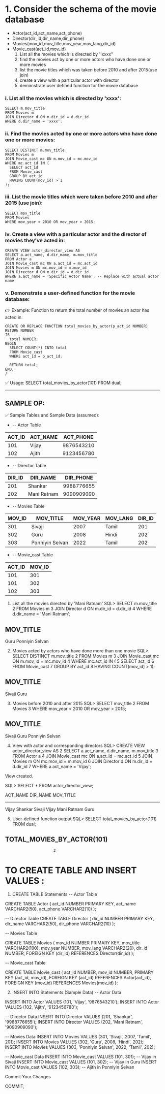 # 1. Consider the schema of the movie database
* Actor(act_id,act_name,act_phone)
* Director(dir_id,dir_name,dir_phone)
* Movies(mov_id,mov_title,mov_year,mov_lang,dir_id)
* Movie_cast(act_id,mov_id)
  1. List all the movies which is directed by ''xxxx"
  2. find the movies act by one or more actors who have done one or more movies
  3. list the movie titles which was taken before 2010 and after 2015(use join)
  4. create a view with a particular actor with director
  5. demonstrate user defined function for the movie database


### i. List all the movies which is directed by 'xxxx':
```
SELECT m.mov_title
FROM Movies m
JOIN Director d ON m.dir_id = d.dir_id
WHERE d.dir_name = 'xxxx';
```

### ii. Find the movies acted by one or more actors who have done one or more movies:
```
SELECT DISTINCT m.mov_title
FROM Movies m
JOIN Movie_cast mc ON m.mov_id = mc.mov_id
WHERE mc.act_id IN (
  SELECT act_id
  FROM Movie_cast
  GROUP BY act_id
  HAVING COUNT(mov_id) > 1
);
```


### iii. List the movie titles which were taken before 2010 and after 2015 (use join):
```
SELECT mov_title
FROM Movies
WHERE mov_year < 2010 OR mov_year > 2015;
```

### iv. Create a view with a particular actor and the director of movies they've acted in:
```
CREATE VIEW actor_director_view AS
SELECT a.act_name, d.dir_name, m.mov_title
FROM Actor a
JOIN Movie_cast mc ON a.act_id = mc.act_id
JOIN Movies m ON mc.mov_id = m.mov_id
JOIN Director d ON m.dir_id = d.dir_id
WHERE a.act_name = 'Specific Actor Name'; -- Replace with actual actor name
```

### v. Demonstrate a user-defined function for the movie database:
👉 Example: Function to return the total number of movies an actor has acted in.
```
CREATE OR REPLACE FUNCTION total_movies_by_actor(p_act_id NUMBER)
RETURN NUMBER
IS
  total NUMBER;
BEGIN
  SELECT COUNT(*) INTO total
  FROM Movie_cast
  WHERE act_id = p_act_id;

  RETURN total;
END;
/
```

✅ Usage:
SELECT total_movies_by_actor(101) FROM dual;

------------------------------------------------------------------------------------------------------------------------------------------------------------

## SAMPLE OP:

✅ Sample Tables and Sample Data (assumed):
  - -- Actor Table

| ACT\_ID | ACT\_NAME | ACT\_PHONE |
| ------- | --------- | ---------- |
| 101     | Vijay     | 9876543210 |
| 102     | Ajith     | 9123456780 |


  - -- Director Table

| DIR\_ID | DIR\_NAME   | DIR\_PHONE |
| ------- | ----------- | ---------- |
| 201     | Shankar     | 9988776655 |
| 202     | Mani Ratnam | 9090909090 |


- -- Movies Table

| MOV\_ID | MOV\_TITLE      | MOV\_YEAR | MOV\_LANG | DIR\_ID |
| ------- | --------------- | --------- | --------- | ------- |
| 301     | Sivaji          | 2007      | Tamil     | 201     |
| 302     | Guru            | 2008      | Hindi     | 202     |
| 303     | Ponniyin Selvan | 2022      | Tamil     | 202     |


- -- Movie_cast Table

| ACT\_ID | MOV\_ID |
| ------- | ------- |
| 101     | 301     |
| 101     | 302     |
| 102     | 303     |



1. List all the movies directed by 'Mani Ratnam'
SQL> SELECT m.mov_title
  2  FROM Movies m
  3  JOIN Director d ON m.dir_id = d.dir_id
  4  WHERE d.dir_name = 'Mani Ratnam';

MOV_TITLE
---------------
Guru
Ponniyin Selvan


2. Movies acted by actors who have done more than one movie
SQL> SELECT DISTINCT m.mov_title
  2  FROM Movies m
  3  JOIN Movie_cast mc ON m.mov_id = mc.mov_id
  4  WHERE mc.act_id IN (
  5    SELECT act_id
  6    FROM Movie_cast
  7    GROUP BY act_id
  8    HAVING COUNT(mov_id) > 1);

MOV_TITLE
---------------
Sivaji
Guru

3. Movies before 2010 and after 2015
SQL> SELECT mov_title
  2  FROM Movies
  3  WHERE mov_year < 2010 OR mov_year > 2015;

MOV_TITLE
---------------
Sivaji
Guru
Ponniyin Selvan

4. View with actor and corresponding directors
SQL> CREATE VIEW actor_director_view AS
  2  SELECT a.act_name, d.dir_name, m.mov_title
  3  FROM Actor a
  4  JOIN Movie_cast mc ON a.act_id = mc.act_id
  5  JOIN Movies m ON mc.mov_id = m.mov_id
  6  JOIN Director d ON m.dir_id = d.dir_id
  7  WHERE a.act_name = 'Vijay';

View created.

SQL> SELECT * FROM actor_director_view;

ACT_NAME  DIR_NAME      MOV_TITLE
--------  ------------  ---------------
Vijay     Shankar       Sivaji
Vijay     Mani Ratnam   Guru


5. User-defined function output
SQL> SELECT total_movies_by_actor(101) FROM dual;

TOTAL_MOVIES_BY_ACTOR(101)
---------------------------
                          2


# TO CREATE TABLE AND INSERT VALUES :

1. CREATE TABLE Statements
-- Actor Table

CREATE TABLE Actor (
    act_id     NUMBER PRIMARY KEY,
    act_name   VARCHAR2(50),
    act_phone  VARCHAR2(10)
);

-- Director Table
CREATE TABLE Director (
    dir_id     NUMBER PRIMARY KEY,
    dir_name   VARCHAR2(50),
    dir_phone  VARCHAR2(10)
);

-- Movies Table

CREATE TABLE Movies (
    mov_id     NUMBER PRIMARY KEY,
    mov_title  VARCHAR2(100),
    mov_year   NUMBER,
    mov_lang   VARCHAR2(20),
    dir_id     NUMBER,
    FOREIGN KEY (dir_id) REFERENCES Director(dir_id)
);

-- Movie_cast Table

CREATE TABLE Movie_cast (
    act_id     NUMBER,
    mov_id     NUMBER,
    PRIMARY KEY (act_id, mov_id),
    FOREIGN KEY (act_id) REFERENCES Actor(act_id),
    FOREIGN KEY (mov_id) REFERENCES Movies(mov_id)
);

 2. INSERT INTO Statements (Sample Data)
-- Actor Data

INSERT INTO Actor VALUES (101, 'Vijay', '9876543210');
INSERT INTO Actor VALUES (102, 'Ajith', '9123456780');

-- Director Data
INSERT INTO Director VALUES (201, 'Shankar', '9988776655');
INSERT INTO Director VALUES (202, 'Mani Ratnam', '9090909090');

-- Movies Data
INSERT INTO Movies VALUES (301, 'Sivaji', 2007, 'Tamil', 201);
INSERT INTO Movies VALUES (302, 'Guru', 2008, 'Hindi', 202);
INSERT INTO Movies VALUES (303, 'Ponniyin Selvan', 2022, 'Tamil', 202);

-- Movie_cast Data
INSERT INTO Movie_cast VALUES (101, 301); -- Vijay in Sivaji
INSERT INTO Movie_cast VALUES (101, 302); -- Vijay in Guru
INSERT INTO Movie_cast VALUES (102, 303); -- Ajith in Ponniyin Selvan

Commit Your Changes

COMMIT;




